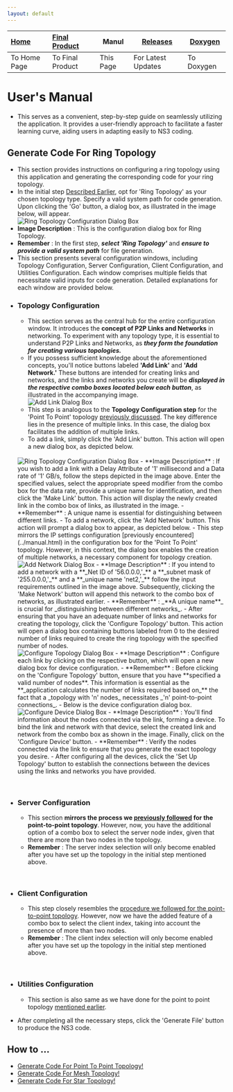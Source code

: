 ```yaml
---
layout: default
---
```


| [Home](../index.md) | [Final Product](../appImages.html) | Manul | [Releases](../releases.html) | [Doxygen](../doxygen/html/index.html) |
|:--------------------|:-----------------------------------|----------------------|------------------------------| --- |
| To Home Page        | To Final Product                   | This Page            | For Latest Updates           | To Doxygen |

# User's Manual
- This serves as a convenient, step-by-step guide on seamlessly utilizing the application. It provides a user-friendly approach to facilitate a faster learning curve, aiding users in adapting easily to NS3 coding.

## Generate Code For Ring Topology
- This section provides instructions on configuring a ring topology using this application and generating the corresponding code for your ring topology.
- In the initial step [Described Earlier](../manual.html), opt for 'Ring Topology' as your chosen topology type. Specify a valid system path for code generation. Upon clicking the 'Go' button, a dialog box, as illustrated in the image below, will appear.
    <br>
    <img alt="Ring Topology Configuration Dialog Box" src="../assets/images/Manual/img9.png">
- **Image Description** : This is the configuration dialog box for Ring Topology.
- **Remember** : In the first step, _**select 'Ring Topology'**_ and _**ensure to provide a valid system path**_ for file generation.
- This section presents several configuration windows, including Topology Configuration, Server Configuration, Client Configuration, and Utilities Configuration. Each window comprises multiple fields that necessitate valid inputs for code generation. Detailed explanations for each window are provided below.
- ### Topology Configuration
  - This section serves as the central hub for the entire configuration window. It introduces the **concept of P2P Links and Networks** in networking. To experiment with any topology type, it is essential to understand P2P Links and Networks, as **_they form the foundation for creating various topologies._**
  - If you possess sufficient knowledge about the aforementioned concepts, you'll notice buttons labeled **'Add Link'** and **'Add Network.'** These buttons are intended for creating links and networks, and the links and networks you create will be **_displayed in the respective combo boxes located below each button_**, as illustrated in the accompanying image.
    <br>
    <img alt="Add Link Dialog Box" src="../assets/images/Manual/img10.png">
  - This step is analogous to the **Topology Configuration step** for the 'Point To Point' topology [previously discussed](../manual.html). The key difference lies in the presence of multiple links. In this case, the dialog box facilitates the addition of multiple links.
  - To add a link, simply click the 'Add Link' button. This action will open a new dialog box, as depicted below.
  <br>
    <img alt="Ring Topology Configuration Dialog Box" src="../assets/images/Manual/img11.png">
  - **Image Description** : If you wish to add a link with a Delay Attribute of '1' millisecond and a Data rate of '1' GB/s, follow the steps depicted in the image above. Enter the specified values, select the appropriate speed modifier from the combo box for the data rate, provide a unique name for identification, and then click the 'Make Link' button. This action will display the newly created link in the combo box of links, as illustrated in the image.
  - **Remember** : A unique name is essential for distinguishing between different links.
  - To add a network, click the 'Add Network' button. This action will prompt a dialog box to appear, as depicted below.
  - This step mirrors the IP settings configuration [previously encountered](../manual.html) in the configuration box for the 'Point To Point' topology. However, in this context, the dialog box enables the creation of multiple networks, a necessary component for topology creation.
  <br>
    <img alt="Add Network Dialog Box" src="../assets/images/Manual/img12.png">
  - **Image Description** : If you intend to add a network with a **_Net ID of '56.0.0.0,'_** a **_subnet mask of '255.0.0.0,'_** and a **_unique name 'net2,'_** follow the input requirements outlined in the image above. Subsequently, clicking the 'Make Network' button will append this network to the combo box of networks, as illustrated earlier.
  - **Remember** : _**A unique name**_ is crucial for _distinguishing between different networks_.
  - After ensuring that you have an adequate number of links and networks for creating the topology, click the 'Configure Topology' button. This action will open a dialog box containing buttons labeled from 0 to the desired number of links required to create the ring topology with the specified number of nodes.
  <br>
    <img alt="Configure Topology Dialog Box" src="../assets/images/Manual/img13.png">
  - **Image Description** : Configure each link by clicking on the respective button, which will open a new dialog box for device configuration.
  - **Remember** : Before clicking on the 'Configure Topology' button, ensure that you have **specified a valid number of nodes**. This information is essential as the **_application calculates the number of links required based on_** the fact that a _topology with 'n' nodes_ necessitates _'n' point-to-point connections_.
  - Below is the device configuration dialog box.
    <br>
    <img alt="Configure Device Dialog Box" src="../assets/images/Manual/img14.png">
  - **Image Description** : You'll find information about the nodes connected via the link, forming a device. To bind the link and network with that device, select the created link and network from the combo box as shown in the image. Finally, click on the 'Configure Device' button.
  - **Remember** : Verify the nodes connected via the link to ensure that you generate the exact topology you desire.
  - After configuring all the devices, click the 'Set Up Topology' button to establish the connections between the devices using the links and networks you have provided.
<br>

- ### Server Configuration
  - This section **mirrors the process we [previously followed](../manual.html) for the point-to-point topology**. However, now, you have the additional option of a combo box to select the server node index, given that there are more than two nodes in the topology.
  - **Remember** : The server index selection will only become enabled after you have set up the topology in the initial step mentioned above.
<br>

- ### Client Configuration
  - This step closely resembles the [procedure we followed for the point-to-point topology](../manual.html). However, now we have the added feature of a combo box to select the client index, taking into account the presence of more than two nodes.
  - **Remember** : The client index selection will only become enabled after you have set up the topology in the initial step mentioned above.
<br>

- ### Utilities Configuration
  - This section is also same as we have done for the point to point topology [mentioned earlier](../manual.html).

- After completing all the necessary steps, click the 'Generate File' button to produce the NS3 code.

## How to ...
- [Generate Code For Point To Point Topology!](../manual.html)
- [Generate Code For Mesh Topology!](./manualMesh.html)
- [Generate Code For Star Topology!](./manualStar.html)
  